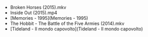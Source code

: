 * Broken Horses (2015).mkv
* Inside Out (2015).mp4
* [Memories - 1995](Memories - 1995)
* The Hobbit - The Battle of the Five Armies (2014).mkv
* [Tideland - Il mondo capovolto](Tideland - Il mondo capovolto)
